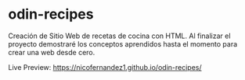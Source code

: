 # odin-recipes

Creación de Sitio Web de recetas de cocina con HTML.
Al finalizar el proyecto demostraré los conceptos aprendidos hasta el momento para crear una web desde cero.

Live Preview: https://nicofernandez1.github.io/odin-recipes/
